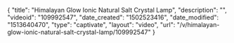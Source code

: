 {
    "title": "Himalayan Glow Ionic Natural Salt Crystal Lamp",
    "description": "",
    "videoid": "109992547",
    "date_created": "1502523416",
    "date_modified": "1513640470",
    "type": "captivate",
    "layout": "video",
    "url": "\/v\/himalayan-glow-ionic-natural-salt-crystal-lamp\/109992547"
}